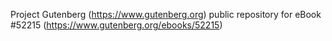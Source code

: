 Project Gutenberg (https://www.gutenberg.org) public repository for
eBook #52215 (https://www.gutenberg.org/ebooks/52215)
